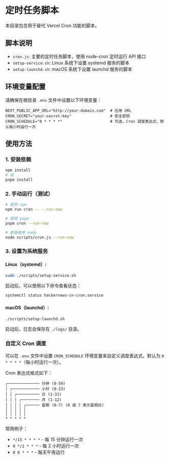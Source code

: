 # 定时任务脚本

本目录包含用于替代 Vercel Cron 功能的脚本。

## 脚本说明

- `cron.js`: 主要的定时任务脚本，使用 node-cron 定时运行 API 接口
- `setup-service.sh`: Linux 系统下设置 systemd 服务的脚本
- `setup-launchd.sh`: macOS 系统下设置 launchd 服务的脚本

## 环境变量配置

请确保在根目录 `.env` 文件中设置以下环境变量：

```
NEXT_PUBLIC_APP_URL="http://your-domain.com"  # 应用 URL
CRON_SECRET="your-secret-key"                 # 安全密钥
CRON_SCHEDULE="0 * * * *"                     # 可选，Cron 调度表达式，默认每小时运行一次
```

## 使用方法

### 1. 安装依赖

```bash
npm install
# 或
pnpm install
```

### 2. 手动运行（测试）

```bash
# 使用 npm
npm run cron -- --run-now

# 使用 pnpm
pnpm cron --run-now

# 直接使用 node
node scripts/cron.js --run-now
```

### 3. 设置为系统服务

#### Linux（systemd）:

```bash
sudo ./scripts/setup-service.sh
```

启动后，可以使用以下命令查看状态：
```bash
systemctl status hackernews-cn-cron.service
```

#### macOS（launchd）:

```bash
./scripts/setup-launchd.sh
```

启动后，日志会保存在 `./logs/` 目录。

### 自定义 Cron 调度

可以在 `.env` 文件中设置 `CRON_SCHEDULE` 环境变量来自定义调度表达式。默认为 `0 * * * *`（每小时运行一次）。

Cron 表达式格式如下：
```
┌────────────── 分钟 (0-59)
│ ┌──────────── 小时 (0-23)
│ │ ┌────────── 日 (1-31)
│ │ │ ┌──────── 月 (1-12)
│ │ │ │ ┌────── 星期 (0-7) (0 或 7 表示星期日)
│ │ │ │ │
│ │ │ │ │
* * * * *
```

常用例子：
- `*/15 * * * *` - 每 15 分钟运行一次
- `0 */2 * * *` - 每 2 小时运行一次
- `0 0 * * *` - 每天午夜运行